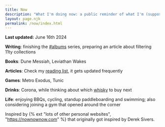 ```yaml
---
title: Now
description: "What I'm doing now: a public reminder of what I'm (supposed to be...) doing."
layout: page.njk
permalink: /now/index.html
---
```


**Last updated:** June 16th 2024

**Writing**: finishing the [#albums](/tags/albums/) series, preparing an article about filtering 11ty collections

**Books**: Dune Messiah, Leviathan Wakes

**Articles**: Check my [reading list](/reading/), it gets updated frequently

**Games**: Metro Exodus, Tunic

**Drinks**: Corona, while thinking about which [whisky](/whisky/) to buy next

**Life**: enjoying BBQs, cycling, standup paddleboarding and swimming; also considering joining a gym that opened around the corner

<div class="hr shadow"></div>

Inspired by {% ext "lots of other personal websites", "https://nownownow.com" %} that originally got inspired by Derek Sivers.
